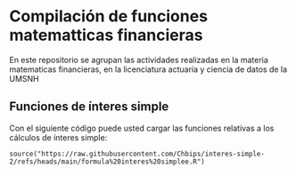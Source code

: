 # Compilación de funciones matematticas financieras

En este repositorio se agrupan las actividades realizadas en la materia matematicas financieras, en la licenciatura actuaría y ciencia de datos de la UMSNH

## Funciones de ínteres simple

Con el siguiente código puede usted cargar las funciones relativas a los cálculos de ínteres simple:

```{r}
source("https://raw.githubusercontent.com/Chbips/interes-simple-2/refs/heads/main/formula%20interes%20simplee.R")
```
